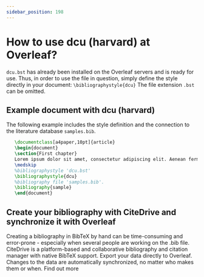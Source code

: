 ```yaml
---
sidebar_position: 198
---
```


# How to use dcu (harvard) at Overleaf?
`dcu.bst` has already been installed on the Overleaf servers and is ready for use. Thus, in order to use the file in question, simply define the style directly in your document: `\bibliographystyle{dcu}` The file extension `.bst` can be omitted.

## Example document with dcu (harvard)
The following example includes the style definition and the connection to the literature database `samples.bib`.
```tex
   \documentclass[a4paper,10pt]{article}
   \begin{document}
   \section{First chapter}
   Lorem ipsum dolor sit amet, consectetur adipiscing elit. Aenean fermentum justo massa, ut maximus mauris sodales et. Aenean vel elit a erat rhoncus pharetra.
   \medskip
   %bibliographystyle 'dcu.bst'
   \bibliographystyle{dcu}
   %bibliography file 'samples.bib'.
   \bibliography{sample}
   \end{document}
```

## Create your bibliography with CiteDrive and synchronize it with Overleaf
Creating a bibliography in BibTeX by hand can be time-consuming and error-prone - especially when several people are working on the .bib file. CiteDrive is a platform-based and collaborative bibliography and citation manager with native BibTeX support. Export your data directly to Overleaf. Changes to the data are automatically synchronized, no matter who makes them or when. Find out more